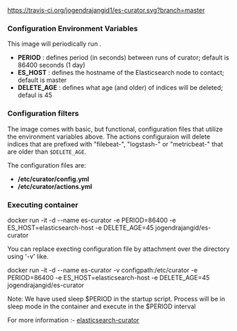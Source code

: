 https://travis-ci.org/jogendrajangid1/es-curator.svg?branch=master

### Configuration Environment Variables

This image will periodically run .
* **PERIOD** : defines period (in seconds) between runs of curator; default is 86400 seconds (1 day)
* **ES_HOST** : defines the hostname of the Elasticsearch node to contact; default is master
* **DELETE_AGE** : defines what age (and older) of indices will be deleted; defaul is 45

### Configuration filters

The image comes with basic, but functional, configuration files that utilize
the environment variables above. The actions configuraion will delete indices
that are prefixed with "filebeat-", "logstash-" or "metricbeat-" that are older than
`$DELETE_AGE`.

The configuration files are:

* **/etc/curator/config.yml**
* **/etc/curator/actions.yml**

### Executing container
docker run -it -d --name es-curator -e PERIOD=86400 -e ES_HOST=elasticsearch-host -e DELETE_AGE=45 jogendrajangid/es-curator

You can replace execting configuration file by attachment over the directory using '-v' like.

docker run -it -d --name es-curator -v configpath:/etc/curator -e PERIOD=86400 -e ES_HOST=elasticsearch-host -e DELETE_AGE=45 jogendrajangid/es-curator

Note: We have used sleep $PERIOD in the startup script. Process will be in sleep mode in the container and execute in the $PERIOD interval

For more information :- [elasticsearch-curator](https://www.elastic.co/guide/en/elasticsearch/client/curator/5.0/about.html)
